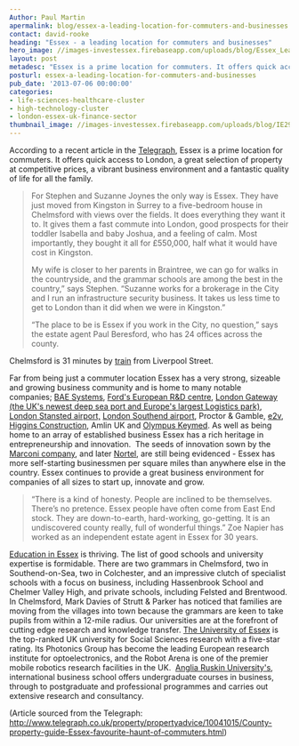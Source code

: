 ```yaml
---
Author: Paul Martin
apermalink: blog/essex-a-leading-location-for-commuters-and-businesses
contact: david-rooke
heading: "Essex - a leading location for commuters and businesses"
hero_image: //images-investessex.firebaseapp.com/uploads/blog/Essex_Leading_Location_V2_555x440.jpg
layout: post
metadesc: "Essex is a prime location for commuters. It offers quick access to London, a great selection of property at competitive prices, a vibrant business environment and a fantastic quality of life for all the family."
posturl: essex-a-leading-location-for-commuters-and-businesses
pub_date: '2013-07-06 00:00:00'
categories:
- life-sciences-healthcare-cluster
- high-technology-cluster
- london-essex-uk-finance-sector
thumbnail_image: //images-investessex.firebaseapp.com/uploads/blog/IE29_160x160.jpg
---
```


<p>According to a recent article in the <a href="http://www.telegraph.co.uk/property/propertyadvice/10041015/County-property-guide-Essex-favourite-haunt-of-commuters.html">Telegraph</a>, Essex is a prime location for commuters. It offers quick access to London, a great selection of property at competitive prices, a vibrant business environment and a fantastic quality of life for all the family.</p><blockquote><p>For Stephen and Suzanne Joynes the only way is Essex. They have just moved from Kingston in Surrey to a five-bedroom house in Chelmsford with views over the fields. It does everything they want it to. It gives them a fast commute into London, good prospects for their toddler Isabella and baby Joshua, and a feeling of calm.&nbsp;Most importantly, they bought it all for &pound;550,000, half what it would have cost in Kingston.</p><p>My wife is closer to her parents in Braintree, we can go for walks in the countryside, and the grammar schools are among the best in the country,&rdquo; says Stephen. &ldquo;Suzanne works for a brokerage in the City and I run an infrastructure security business. It takes us less time to get to London than it did when we were in Kingston.&rdquo;</p><p>&ldquo;The place to be is Essex if you work in the City, no question,&rdquo; says the estate agent Paul Beresford, who has 24 offices across the county.</p></blockquote><p>Chelmsford is 31 minutes by <a href="http://investessex.co.uk/locations/road-rail">train</a> from Liverpool Street.</p><p>Far from being just a commuter location Essex has a very strong, sizeable and growing business community and is home to many notable companies;&nbsp;<a href="http://investessex.co.uk/studies/case-studies/bae-systems">BAE Systems</a>, <a href="http://investessex.co.uk/studies/case-studies/ford-1">Ford&#39;s European R&amp;D centre</a>, <a href="http://investessex.co.uk/studies/place-studies/london-gateway-port">London Gateway (the UK&#39;s newest deep sea port and Europe&#39;s largest Logistics park)</a>, <a href="http://investessex.co.uk/studies/place-studies/london-stansted-airport">London Stansted airport,</a> <a href="http://investessex.co.uk/studies/place-studies/london-southend-airport">London Southend airport</a>, Proctor &amp; Gamble, <a href="http://investessex.co.uk/studies/case-studies/e2v-technologies">e2v</a>, <a href="http://investessex.co.uk/studies/case-studies/higgins-group">Higgins Construction</a>, Amlin UK and <a href="http://investessex.co.uk/studies/case-studies/olympus-keymed">Olympus Keymed</a>. As well as being home to an array of established business Essex has a rich heritage in entrepreneurship and innovation.&nbsp; The seeds of innovation sown by the <a href="http://investessex.co.uk/studies/case-studies/birthplace-of-radio">Marconi company</a>, and later <a href="http://investessex.co.uk/studies/case-studies/fibre-optic-invention">Nortel</a>, are still being evidenced - Essex has more self-starting businessmen per square miles than anywhere else in the country.&nbsp;Essex continues to provide a great business environment for companies of all sizes to start up, innovate and grow.</p><blockquote><p>&ldquo;There is a kind of honesty. People are inclined to be themselves. There&rsquo;s no pretence. Essex people have often come from East End stock. They are down-to-earth, hard-working, go-getting. It is an undiscovered county really, full of wonderful things.&rdquo;&nbsp;Zoe Napier has worked as an independent estate agent in Essex for 30 years.</p></blockquote><p><a href="http://investessex.co.uk/locations/education">Education in Essex</a> is thriving. The list of good schools and university expertise is formidable. There are two grammars in Chelmsford, two in Southend-on-Sea, two in Colchester, and an impressive clutch of specialist schools with a focus on business, including Hassenbrook School and Chelmer Valley High, and private schools, including Felsted and Brentwood. In Chelmsford, Mark Davies of Strutt &amp; Parker has noticed that families are moving from the villages into town because the grammars are keen to take pupils from within a 12-mile radius.&nbsp;Our universities are at the forefront of cutting edge research and knowledge transfer. <a href="http://investessex.co.uk/studies/place-studies/university-of-essex">The University of Essex</a> is the top-ranked UK university for Social Sciences research with a five-star rating. Its Photonics Group has become the leading European research institute for optoelectronics, and the Robot Arena is one of the premier mobile robotics research facilities in the UK. &nbsp;<a href="">Anglia Ruskin University&#39;s</a>, international business school offers undergraduate courses in business, through to postgraduate and professional programmes and carries out extensive research and consultancy.</p><p>(Article sourced from the Telegraph: <a href="http://www.telegraph.co.uk/property/propertyadvice/10041015/County-property-guide-Essex-favourite-haunt-of-commuters.html">http://www.telegraph.co.uk/property/propertyadvice/10041015/County-property-guide-Essex-favourite-haunt-of-commuters.html</a>)&nbsp;</p>